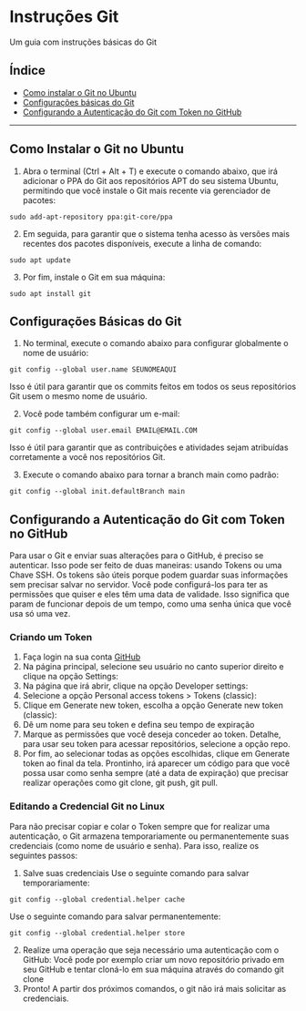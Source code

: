 # Instruções Git
Um guia com instruções básicas do Git

## Índice
- [Como instalar o Git no Ubuntu](#como-instalar-o-git-no-ubuntu)
- [Configurações básicas do Git](#configurações-básicas-do-git)
- [Configurando a Autenticação do Git com Token no GitHub](#configurando-a-autenticação-do-git-com-token-no-gitHub)
______________________________________________________________________

## Como Instalar o Git no Ubuntu
1. Abra o terminal (Ctrl + Alt + T) e execute o comando abaixo, que irá adicionar o PPA do Git aos repositórios APT do seu sistema Ubuntu, permitindo que você instale o Git mais recente via gerenciador de pacotes:
```
sudo add-apt-repository ppa:git-core/ppa
```
2. Em seguida, para garantir que o sistema tenha acesso às versões mais recentes dos pacotes disponíveis, execute a linha de comando:
```
sudo apt update
```
3. Por fim, instale o Git em sua máquina:
```
sudo apt install git
```

## Configurações Básicas do Git
1. No terminal, execute o comando abaixo para configurar globalmente o nome de usuário:
```
git config --global user.name SEUNOMEAQUI
```
Isso é útil para garantir que os commits feitos em todos os seus repositórios Git usem o mesmo nome de usuário.

2. Você pode também configurar um e-mail:
```
git config --global user.email EMAIL@EMAIL.COM
```
Isso é útil para garantir que as contribuições e atividades sejam atribuídas corretamente a você nos repositórios Git.

3. Execute o comando abaixo para tornar a branch main como padrão:
```
git config --global init.defaultBranch main
```

## Configurando a Autenticação do Git com Token no GitHub
Para usar o Git e enviar suas alterações para o GitHub, é preciso se autenticar. Isso pode ser feito de duas maneiras: usando Tokens ou uma Chave SSH.
Os tokens são úteis porque podem guardar suas informações sem precisar salvar no servidor. Você pode configurá-los para ter as permissões que quiser e eles têm uma data de validade. Isso significa que param de funcionar depois de um tempo, como uma senha única que você usa só uma vez.

### Criando um Token
1. Faça login na sua conta [GitHub](https://github.com/)
2. Na página principal, selecione seu usuário no canto superior direito e clique na opção Settings:
3. Na página que irá abrir, clique na opção Developer settings:
4. Selecione a opção Personal access tokens > Tokens (classic):
5. Clique em Generate new token, escolha a opção Generate new token (classic):
6. Dê um nome para seu token e defina seu tempo de expiração
7. Marque as permissões que você deseja conceder ao token. Detalhe, para usar seu token para acessar repositórios, selecione a opção repo.
8. Por fim, ao selecionar todas as opções escolhidas, clique em Generate token ao final da tela.
Prontinho, irá aparecer um código para que você possa usar como senha sempre (até a data de expiração) que precisar realizar operações como git clone, git push, git pull.

### Editando a Credencial Git no Linux
Para não precisar copiar e colar o Token sempre que for realizar uma autenticação, o Git armazena temporariamente ou permanentemente suas credenciais (como nome de usuário e senha). Para isso, realize os seguintes passos:
1. Salve suas credenciais
Use o seguinte comando para salvar temporariamente:
```
git config --global credential.helper cache
```
Use o seguinte comando para salvar permanentemente:
```
git config --global credential.helper store
```
2. Realize uma operação que seja necessário uma autenticação com o GitHub:
Você pode por exemplo criar um novo repositório privado em seu GitHub e tentar cloná-lo em sua máquina através do comando git clone
3. Pronto! A partir dos próximos comandos, o git não irá mais solicitar as credenciais.
